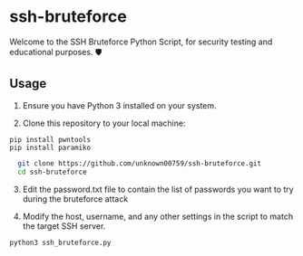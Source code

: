 # ssh-bruteforce
Welcome to the SSH Bruteforce Python Script, for security testing and educational purposes. 🛡️

## Usage
1. Ensure you have Python 3 installed on your system.

2.  Clone this repository to your local machine:

```shell
pip install pwntools
pip install paramiko
```

 ```bash
   git clone https://github.com/unknown00759/ssh-bruteforce.git
   cd ssh-bruteforce
```

3. Edit the password.txt file to contain the list of passwords you want to try during the bruteforce attack

4. Modify the host, username, and any other settings in the script to match the target SSH server.

```bash
python3 ssh_bruteforce.py
```
